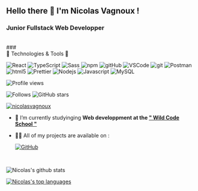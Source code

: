 ## Hello there 👋 I'm Nicolas Vagnoux !
### Junior Fullstack Web Developper

<br>
### <div align="left" color="black">🚀 Technologies & Tools 🚀<div/>
<p align="left">
<img alt="React" src="https://img.shields.io/badge/-React-45b8d8?style=flat-square&logo=react&logoColor=white" />
<img alt="TypeScript" src="https://img.shields.io/badge/-TypeScript-007ACC?style=flat-square&logo=typescript&logoColor=white" />
<img alt="Sass" src="https://img.shields.io/badge/-Sass-CC6699?style=flat-square&logo=sass&logoColor=white" />
<img alt="npm" src="https://img.shields.io/badge/-NPM-CB3837?style=flat-square&logo=npm&logoColor=white" />
<img alt="gitHub" src="https://img.shields.io/badge/-GitHub-181717?style=flat-square&logo=github" />
<img alt="VSCode" src="https://img.shields.io/badge/-VS%20Code-007ACC?style=flat-square&logo=visual-studio-code" />
<img alt="git" src="https://img.shields.io/badge/-Git-F05032?style=flat-square&logo=git&logoColor=white" />
<img alt="Postman" src="https://img.shields.io/badge/Postman-black?style=flat-square&logo=postman"/>
<img alt="html5" src="https://img.shields.io/badge/-HTML5-E34F26?style=flat-square&logo=html5&logoColor=white" />
<img alt="Prettier" src="https://img.shields.io/badge/-Prettier-F7B93E?style=flat-square&logo=prettier&logoColor=white" />
<img alt="Nodejs" src="https://img.shields.io/badge/-Nodejs-43853d?style=flat-square&logo=Node.js&logoColor=white" />
<img alt="Javascript" src="https://img.shields.io/badge/-JavaScript-black?style=flat-square&logo=javascript"/>
<img alt="MySQL" src="https://img.shields.io/badge/-MySQL-black?style=flat-square&logo=mysql"/>
</p>

![Profile views](https://gpvc.arturio.dev/JacquesPoulin)

![Follows](https://img.shields.io/github/followers/JacquesPoulin.svg?style=social&label=Follow&maxAge=2592000)
![GitHub stars](https://img.shields.io/github/stars/JacquesPoulin?style=social)

<p align="left"> <a href="https://github.com/ryo-ma/github-profile-trophy"><img src="https://github-profile-trophy.vercel.app/?username=nicolasvagnoux&rank=SSS,SS,S,AAA,AA,A,B,C" alt="nicolasvagnoux" /></a></p>

- 🔭 I’m currently studyinging **Web developpment at the <a href="https://www.wildcodeschool.com/en-GB" target="blank">" Wild Code School "</a>**

- 👨‍💻 All of my projects are available on :

  [![GitHub](https://img.shields.io/badge/GitHub-100000?style=for-the-badge&logo=github&logoColor=white)](https://github.com/NicolasVagnoux)

<br>

![Nicolas's github stats](https://github-readme-stats.vercel.app/api?username=NicolasVagnoux&theme=blue-green)

[![Nicolas's top languages](https://github-readme-stats.vercel.app/api/top-langs/?username=NicolasVagnoux&theme=blue-green)](https://github.com/NicolasVagnoux/NicolasVagnoux)
